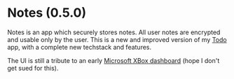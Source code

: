 # Notes (0.5.0)

Notes is an app which securely stores notes. All user notes are encrypted and usable only by the user. 
This is a new and improved version of my [Todo](https://github.com/bnkamalesh/todo) app, with a complete new techstack and features.

The UI is still a tribute to an early [Microsoft XBox dashboard](https://www.theverge.com/2011/12/6/2615011/microsoft-xbox-360-fall-2011-update-availability) (hope I don't get sued for this). 
